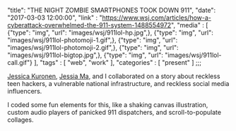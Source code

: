 "title": "THE NIGHT ZOMBIE SMARTPHONES TOOK DOWN 911",
"date": "2017-03-03 12:00:00",
"link" : "https://www.wsj.com/articles/how-a-cyberattack-overwhelmed-the-911-system-1488554972",
"media" : [
  {"type": "img", "url": "images/wsj/911lol-hp.jpg",},
  {"type": "img", "url": "images/wsj/911lol-photomoji-1.gif",},
  {"type": "img", "url": "images/wsj/911lol-photomoji-2.gif",},
  {"type": "img", "url": "images/wsj/911lol-bigtop.jpg",},
  {"type": "img", "url": "images/wsj/911lol-call.gif"}
],
"tags" : [
  "web",
  "work"
],
"categories" : [
  "present"
]
;;;

[Jessica Kuronen](http://www.jesskuronen.com/), [Jessia Ma](http://www.jessiama.com/), and I collaborated on a story about reckless teen hackers, a vulnerable national infrastructure, and reckless social media influencers.

I coded some fun elements for this, like a shaking canvas illustration, custom audio players of panicked 911 dispatchers, and scroll-to-populate collages.
